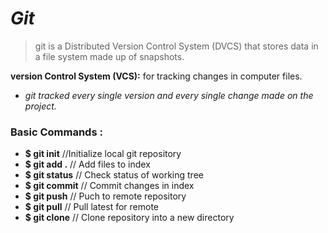 # ***Git***

> git is a Distributed Version Control System (DVCS) that stores data in a file system made up of snapshots.

**version Control System (VCS):** for tracking changes in computer files.

-  _git tracked every single version and every single change made on the project._

### **Basic Commands :**

* **$ git init** //Initialize local git repository
* **$ git add .** // Add files to index
* **$ git status** // Check status of working tree
* **$ git commit** // Commit changes in index
* **$ git push** // Puch to remote repository
* **$ git pull** // Pull latest for remote
* **$ git clone** // Clone repository into a new directory
